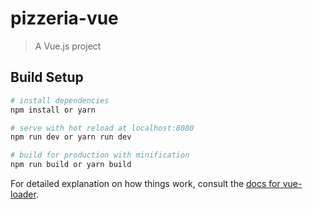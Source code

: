 # pizzeria-vue

> A Vue.js project

## Build Setup

``` bash
# install dependencies
npm install or yarn

# serve with hot reload at localhost:8080
npm run dev or yarn run dev

# build for production with minification
npm run build or yarn build
```

For detailed explanation on how things work, consult the [docs for vue-loader](http://vuejs.github.io/vue-loader).

